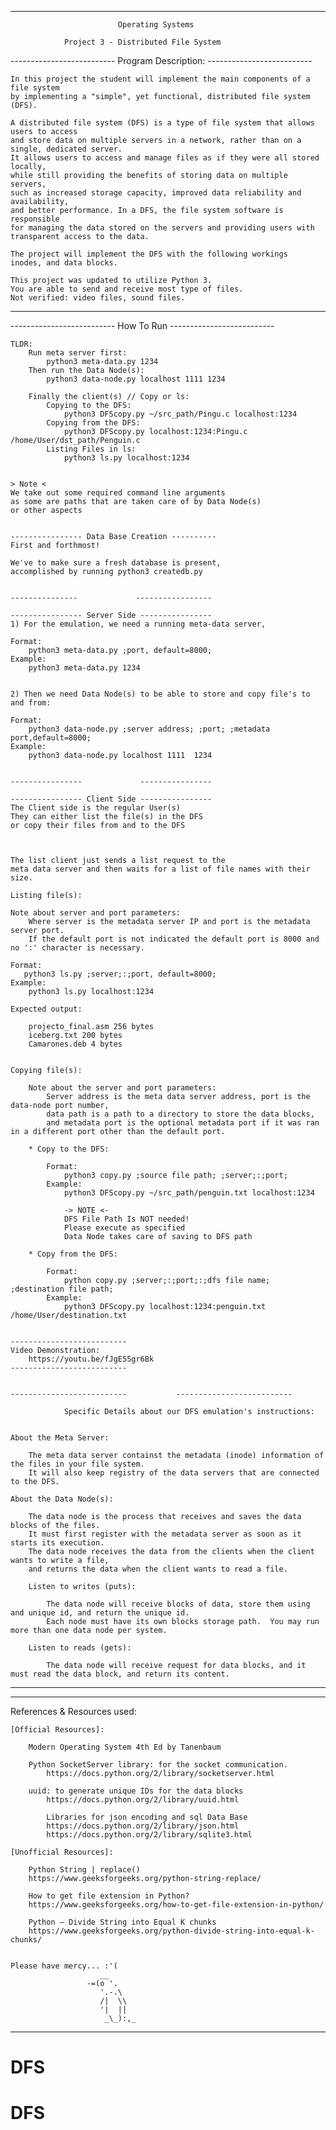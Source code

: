 ﻿--------------------------                      --------------------------

                            Operating Systems

                Project 3 - Distributed File System


-------------------------- Program Description: --------------------------


    In this project the student will implement the main components of a file system 
    by implementing a "simple", yet functional, distributed file system (DFS).

    A distributed file system (DFS) is a type of file system that allows users to access 
    and store data on multiple servers in a network, rather than on a single, dedicated server. 
    It allows users to access and manage files as if they were all stored locally, 
    while still providing the benefits of storing data on multiple servers, 
    such as increased storage capacity, improved data reliability and availability, 
    and better performance. In a DFS, the file system software is responsible 
    for managing the data stored on the servers and providing users with transparent access to the data. 

    The project will implement the DFS with the following workings
    inodes, and data blocks.

    This project was updated to utilize Python 3.
    You are able to send and receive most type of files.
    Not verified: video files, sound files.


--------------------------                     --------------------------

-------------------------- How To Run --------------------------

    TLDR:
        Run meta server first:
            python3 meta-data.py 1234
        Then run the Data Node(s):
            python3 data-node.py localhost 1111 1234
    
        Finally the client(s) // Copy or ls:
            Copying to the DFS:
                python3 DFScopy.py ~/src_path/Pingu.c localhost:1234
            Copying from the DFS:
                python3 DFScopy.py localhost:1234:Pingu.c /home/User/dst_path/Penguin.c
            Listing Files in ls:
                python3 ls.py localhost:1234


    > Note <
    We take out some required command line arguments
    as some are paths that are taken care of by Data Node(s)
    or other aspects


    ---------------- Data Base Creation ----------
    First and forthmost!
    
    We've to make sure a fresh database is present,
    accomplished by running python3 createdb.py


    ---------------             -----------------

    ---------------- Server Side ----------------
    1) For the emulation, we need a running meta-data server,

    Format:
        python3 meta-data.py ;port, default=8000;
    Example:
        python3 meta-data.py 1234


    2) Then we need Data Node(s) to be able to store and copy file's to and from:

    Format:
        python3 data-node.py ;server address; ;port; ;metadata port,default=8000;
    Example:
        python3 data-node.py localhost 1111  1234

    
    ----------------             ----------------

    ---------------- Client Side ----------------
    The Client side is the regular User(s)
    They can either list the file(s) in the DFS
    or copy their files from and to the DFS



    The list client just sends a list request to the 
    meta data server and then waits for a list of file names with their size.

    Listing file(s):

    Note about server and port parameters:
        Where server is the metadata server IP and port is the metadata server port.  
        If the default port is not indicated the default port is 8000 and no ':' character is necessary.

    Format:
       python3 ls.py ;server;:;port, default=8000;
    Example:
        python3 ls.py localhost:1234

    Expected output:

        projecto_final.asm 256 bytes
        iceberg.txt 200 bytes
        Camarones.deb 4 bytes


    Copying file(s):

        Note about the server and port parameters:
            Server address is the meta data server address, port is the data-node port number, 
            data path is a path to a directory to store the data blocks, 
            and metadata port is the optional metadata port if it was ran in a different port other than the default port.

        * Copy to the DFS:
            
            Format:
                python3 copy.py ;source file path; ;server;:;port;
            Example:
                python3 DFScopy.py ~/src_path/penguin.txt localhost:1234

                -> NOTE <-
                DFS File Path Is NOT needed!
                Please execute as specified
                Data Node takes care of saving to DFS path

        * Copy from the DFS:

            Format:
                python copy.py ;server;:;port;:;dfs file name; ;destination file path;
            Example:
                python3 DFScopy.py localhost:1234:penguin.txt /home/User/destination.txt


    --------------------------
    Video Demonstration:
        https://youtu.be/fJgE55gr6Bk
    --------------------------


    --------------------------           --------------------------

                Specific Details about our DFS emulation's instructions:


    About the Meta Server:

        The meta data server containst the metadata (inode) information of the files in your file system.  
        It will also keep registry of the data servers that are connected to the DFS.

    About the Data Node(s):

        The data node is the process that receives and saves the data blocks of the files. 
        It must first register with the metadata server as soon as it starts its execution. 
        The data node receives the data from the clients when the client wants to write a file, 
        and returns the data when the client wants to read a file.

        Listen to writes (puts):

            The data node will receive blocks of data, store them using and unique id, and return the unique id.
            Each node must have its own blocks storage path.  You may run more than one data node per system.

        Listen to reads (gets):

            The data node will receive request for data blocks, and it must read the data block, and return its content.


--------------------------           --------------------------




--------------------------           --------------------------


References & Resources used:

    [Official Resources]:
    
        Modern Operating System 4th Ed by Tanenbaum

        Python SocketServer library: for the socket communication.
            https://docs.python.org/2/library/socketserver.html

        uuid: to generate unique IDs for the data blocks
            https://docs.python.org/2/library/uuid.html

            Libraries for json encoding and sql Data Base
            https://docs.python.org/2/library/json.html
            https://docs.python.org/2/library/sqlite3.html
        
    [Unofficial Resources]:
    
        Python String | replace()
        https://www.geeksforgeeks.org/python-string-replace/
    
        How to get file extension in Python?
        https://www.geeksforgeeks.org/how-to-get-file-extension-in-python/

        Python – Divide String into Equal K chunks
        https://www.geeksforgeeks.org/python-divide-string-into-equal-k-chunks/


    Please have mercy... :'(
                        __
                     -=(o '.
                        '.-.\
                        /|  \\
                        '|  ||
                         _\_):,_
_____________________________________________________
# DFS
# DFS
